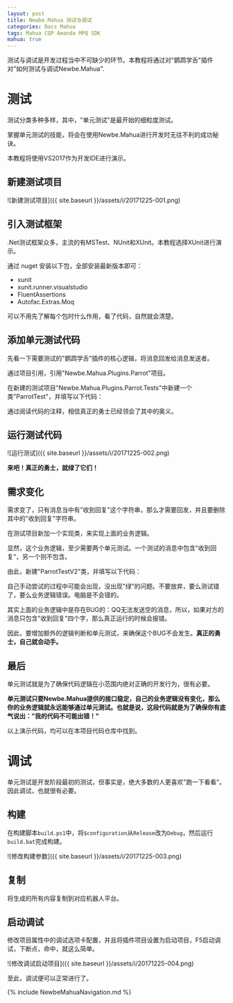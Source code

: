 ```yaml
---
layout: post
title: Newbe.Mahua 测试与调试
categories: Docs Mahua
tags: Mahua CQP Amanda MPQ SDK
mahua: true
---
```


测试与调试是开发过程当中不可缺少的环节。本教程将通过对"鹦鹉学舌"插件对"如何测试与调试Newbe.Mahua".

# 测试

测试分类多种多样，其中，"单元测试"是最开始的细粒度测试。

掌握单元测试的技能，将会在使用Newbe.Mahua进行开发时无往不利的成功秘诀。

本教程将使用VS2017作为开发IDE进行演示。

## 新建测试项目

![新建测试项目]({{ site.baseurl }}/assets/i/20171225-001.png)

## 引入测试框架

.Net测试框架众多，主流的有MSTest、NUnit和XUnit。本教程选择XUnit进行演示。

通过 nuget 安装以下包，全部安装最新版本即可：

- xunit
- xunit.runner.visualstudio
- FluentAssertions
- Autofac.Extras.Moq

可以不用先了解每个包时什么作用，看了代码，自然就会清楚。

## 添加单元测试代码

先看一下需要测试的"鹦鹉学舌"插件的核心逻辑，将消息回发给消息发送者。

<script src="https://gitee.com/yks/codes/cy8n95glp0ja6t3er27mw40/widget_preview?title=%E5%B0%86%E5%A5%BD%E5%8F%8B%E4%BF%A1%E6%81%AF%E4%BC%9A%E5%8F%91%E7%BB%99%E5%A5%BD%E5%8F%8B">
</script>

通过项目引用，引用"Newbe.Mahua.Plugins.Parrot"项目。

在新建的测试项目"Newbe.Mahua.Plugins.Parrot.Tests"中新建一个类"ParrotTest"，并填写以下代码：

<script src="https://gitee.com/yks/codes/vwyxfamq7k4lo25hjes9t81/widget_preview?title=ParrotTest">
</script>

通过阅读代码的注释，相信真正的勇士已经领会了其中的奥义。

## 运行测试代码

![运行测试]({{ site.baseurl }}/assets/i/20171225-002.png)

**来吧！真正的勇士，就绿了它们！**

## 需求变化

需求变了，只有消息当中有"收到回复"这个字符串，那么才需要回发，并且要删除其中的"收到回复"字符串。

在测试项目新加一个实现类，来实现上面的业务逻辑。

<script src="https://gitee.com/yks/codes/2kuaomewyxl01cj9zsh6b14/widget_preview?title=PrivateMessageFromFriendReceivedMahuaEventV2">
</script>

显然，这个业务逻辑，至少需要两个单元测试。一个测试的消息中包含"收到回复"，另一个则不包含。

由此，新建"ParrotTestV2"类，并填写以下代码：

<script src="https://gitee.com/yks/codes/8hl0pwimus7bf3yznjda237/widget_preview?title=ParrotTestV2">
</script>

自己手动尝试的过程中可能会出现，没出现"绿"的问题。不要放弃，要么测试错了，要么业务逻辑错误。电脑是不会错的。

其实上面的业务逻辑中是存在BUG的：QQ无法发送空的消息，所以，如果对方的消息只包含"收到回复"四个字，那么真正运行的时候会报错。

因此，要增加额外的逻辑判断和单元测试，来确保这个BUG不会发生。**真正的勇士，自己就会动手。**

## 最后

单元测试就是为了确保代码逻辑在小范围内绝对正确的开发行为，很有必要。

**单元测试只要Newbe.Mahua提供的接口稳定，自己的业务逻辑没有变化，那么你的业务逻辑就永远能够通过单元测试。也就是说，这段代码就是为了确保你有底气说出："我的代码不可能出错！"**

以上演示代码，均可以在本项目代码仓库中找到。

# 调试

单元测试是开发阶段最初的测试，但事实是，绝大多数的人更喜欢"跑一下看看"。因此调试，也就很有必要。

## 构建

在构建脚本`build.ps1`中，将`$configuration`从`Release`改为`Debug`，然后运行`build.bat`完成构建。

![修改构建参数]({{ site.baseurl }}/assets/i/20171225-003.png)

## 复制

将生成的所有内容复制到对应机器人平台。

## 启动调试

修改项目属性中的调试选项卡配置，并且将插件项目设置为启动项目，F5启动调试，下断点，命中，就这么简单。

![修改调试启动项目]({{ site.baseurl }}/assets/i/20171225-004.png)

至此，调试便可以正常进行了。

{% include NewbeMahuaNavigation.md %}
